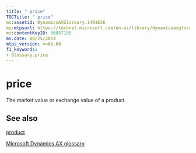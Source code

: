 ```yaml
---
title: " price"
TOCTitle: " price"
ms:assetid: DynamicsAXGlossary.1491636
ms:mtpsurl: https://technet.microsoft.com/en-us/library/dynamicsaxglossary.1491636(v=AX.60)
ms:contentKeyID: 36057198
ms.date: 08/25/2014
mtps_version: v=AX.60
f1_keywords:
- Glossary.price
---
```


# price

The market value or exchange value of a product.

## See also

[product](product.md)

[Microsoft Dynamics AX glossary](glossary/microsoft-dynamics-ax-glossary.md)

  


